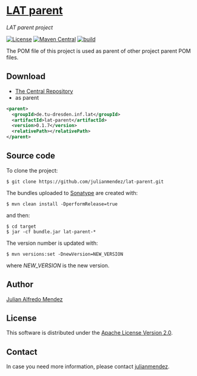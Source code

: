 # [LAT parent](https://julianmendez.github.io/lat-parent/)
*LAT parent project*

[![License](https://img.shields.io/badge/license-Apache%202.0-blue.svg)](https://www.apache.org/licenses/LICENSE-2.0.txt)
[![Maven Central](https://img.shields.io/maven-central/v/de.tu-dresden.inf.lat/lat-parent.svg?label=Maven%20Central)](https://search.maven.org/artifact/de.tu-dresden.inf.lat/lat-parent)
[![build](https://github.com/julianmendez/lat-parent/workflows/Java%20CI/badge.svg)](https://github.com/julianmendez/lat-parent/actions)

The POM file of this project is used as parent of other project parent POM files.


## Download

* [The Central Repository](https://repo1.maven.org/maven2/de/tu-dresden/inf/lat/lat-parent/)
* as parent

```xml
<parent>
  <groupId>de.tu-dresden.inf.lat</groupId>
  <artifactId>lat-parent</artifactId>
  <version>0.1.7</version>
  <relativePath></relativePath>
</parent>
```


## Source code

To clone the project:

```
$ git clone https://github.com/julianmendez/lat-parent.git
```

The bundles uploaded to [Sonatype](https://oss.sonatype.org/) are created with:

```
$ mvn clean install -DperformRelease=true
```

and then:

```
$ cd target
$ jar -cf bundle.jar lat-parent-*
```

The version number is updated with:

```
$ mvn versions:set -DnewVersion=NEW_VERSION
```

where *NEW_VERSION* is the new version.


## Author

[Julian Alfredo Mendez](https://julianmendez.github.io)


## License

This software is distributed under the [Apache License Version 2.0](https://www.apache.org/licenses/LICENSE-2.0.txt).


## Contact

In case you need more information, please contact [julianmendez](https://github.com/julianmendez).



